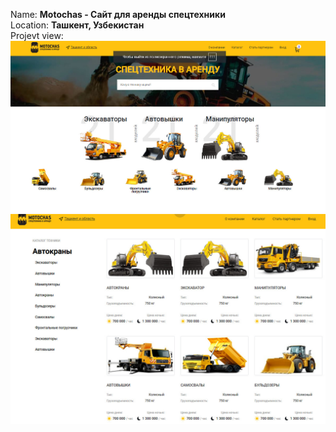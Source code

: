 Name: **Motochas - Сайт для аренды спецтехники**  
Location: **Ташкент, Узбекистан**  
Projevt view:  
![Main page!](/main.jpg "Main page")    
![Catalog page!](/public/main2.jpg "Main page")